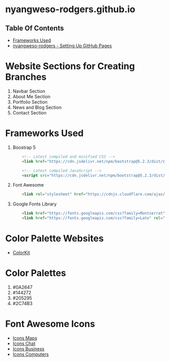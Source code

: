 # nyangweso-rodgers.github.io

## Table Of Contents
- [Frameworks Used](#Frameworks-Used)
- [nyangweso-rodgers - Setting Up GitHub Pages](https://github.com/nyangweso-rodgers/Computer_Science_Concepts/tree/master/Version-Control/GitHub/GitHub-Pages)

# Website Sections for Creating Branches
1. Navbar Section 
2. About Me Section
3. Portfolio Section
4. News and Blog Section
5. Contact Section
# Frameworks Used
1. Boostrap 5

    ```html
        <!-- Latest compiled and minified CSS -->
        <link href="https://cdn.jsdelivr.net/npm/bootstrap@5.2.3/dist/css/bootstrap.min.css" rel="stylesheet">

        <!-- Latest compiled JavaScript -->
        <script src="https://cdn.jsdelivr.net/npm/bootstrap@5.2.3/dist/js/bootstrap.bundle.min.js"></script>
    ```

2. Font Awesome

    ```html
        <link rel="stylesheet" href="https://cdnjs.cloudflare.com/ajax/libs/font-awesome/4.7.0/css/font-awesome.min.css">
    ```

3. Google Fonts Library

    ```html
        <link href="https://fonts.googleapis.com/css?family=Montserrat" rel="stylesheet" type="text/css">
        <link href="https://fonts.googleapis.com/css?family=Lato" rel="stylesheet" type="text/css">
    ```

# Color Palette Websites
- [ColorKit](https://colorkit.co/profile/Rodgers)

# Color Palettes
1. #0A2647
2. #144272
3. #205295
4. #2C74B3

# Font Awesome Icons
- [Icons Maps](https://www.w3schools.com/icons/fontawesome5_icons_maps.asp)
- [Icons Chat](https://www.w3schools.com/icons/fontawesome5_icons_chat.asp)
- [Icons Business](https://www.w3schools.com/icons/fontawesome5_icons_business.asp)
- [Icons Computers](https://www.w3schools.com/icons/fontawesome5_icons_computers.asp)